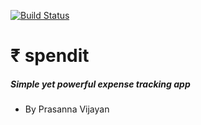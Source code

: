 [![Build Status](https://travis-ci.org/prasannavijayan/spendit.svg?branch=master)](https://travis-ci.org/prasannavijayan/spendit)

# ₹ spendit
##### Simple yet powerful expense tracking app

- By Prasanna Vijayan
